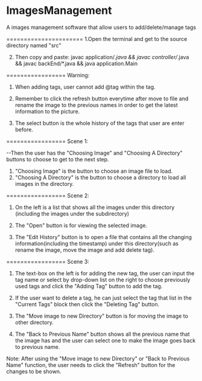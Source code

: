 # ImagesManagement
A images management software that allow users to add/delete/manage tags

======================
1.Open the terminal and get to the source directory named "src"

2. Then copy and paste:
    javac application/*.java && javac controller/*.java && javac backEnd/*.java && java application.Main

=================
Warning:

1. When adding tags, user cannot add @tag within the tag.

2. Remember to click the refresh button everytime after move to file and rename the image to the previous names
    in order to get the latest information to the picture.

3. The select button is the whole history of the tags that user are enter before.

=================
Scene 1:

--Then the user has the "Choosing Image" and "Choosing A Directory" buttons to choose to get to the next step.
  1. "Choosing Image" is the button to choose an image file to load.
  2. "Choosing A Directory" is the button to choose a directory to load all images in the directory.

=================
Scene 2:

1. On the left is a list that shows all the images under this directory (including the images under the subdirectory)

2. The "Open" button is for viewing the selected image.

3. The "Edit History" button is to open a file that contains all the changing information(including the timestamp) under
this directory(such as rename the image, move the image and add delete tag).

=================
Scene 3:

1. The text-box on the left is for adding the new tag, the user can input the tag name or select by drop-down list on the right
to choose previously used tags and click the "Adding Tag" button to add the tag.

2. If the user want to delete a tag, he can just select the tag that list in the "Current Tags" block then click the "Deleting
Tag" button.

3. The "Move image to new Directory" button is for moving the image to other directory.

4. The "Back to Previous Name" button shows all the previous name that the image has and the user can select one to make the image goes back to previous name.

Note: After using the "Move image to new Directory" or "Back to Previous Name" function,
the user needs to click the "Refresh" button for the changes to be shown.
